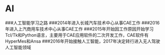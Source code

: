# AI
###人工智能学习之路
###2014年进入长城汽车技术中心从事CAE工作
###2016年进入上汽商用车技术中心从事CAE工作
###2015年开始因工作原因开始学习Tcl/Tk和Python语言，主要用于CAE应用软件的二次开发工作，CAE软件有HyperMes和Ansa
###2016年开始接触人工智能，2017年决定转行进入无人驾驶人工智能领域


